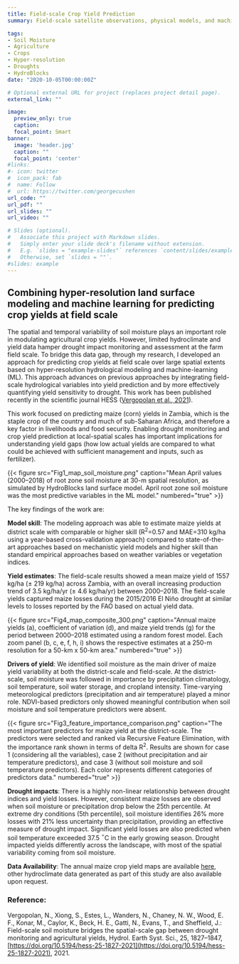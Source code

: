 ```yaml
---
title: Field-scale Crop Yield Prediction 
summary: Field-scale satellite observations, physical models, and machine learning combined can enable crop yield prediction at high spatial resolution at data-scarse regions. Learn more about it [here](research/crop_yields_zambia). 

tags:
- Soil Moisture
- Agriculture
- Crops
- Hyper-resolution
- Droughts
- HydroBlocks
date: "2020-10-05T00:00:00Z"

# Optional external URL for project (replaces project detail page).
external_link: ""

image:
  preview_only: true
  caption: 
  focal_point: Smart
banner:
  image: 'header.jpg'
  caption: ""
  focal_point: 'center'
#links:
#- icon: twitter
#  icon_pack: fab
#  name: Follow
#  url: https://twitter.com/georgecushen
url_code: ""
url_pdf: ""
url_slides: ""
url_video: ""

# Slides (optional).
#   Associate this project with Markdown slides.
#   Simply enter your slide deck's filename without extension.
#   E.g. `slides = "example-slides"` references `content/slides/example-slides.md`.
#   Otherwise, set `slides = ""`.
#slides: example
---
```



## Combining hyper-resolution land surface modeling and machine learning for predicting crop yields at field scale

The spatial and temporal variability of soil moisture plays an important role in modulating agricultural crop yields. However, limited hydroclimate and yield data hamper drought impact monitoring and assessment at the farm field scale. To bridge this data gap, through my research, I developed an approach for predicting crop yields at field scale over large spatial extents based on hyper-resolution hydrological modeling and machine-learning (ML). This approach advances on previous approaches by integrating field-scale hydrological variables into yield prediction and by more effectively quantifying yield sensitivity to drought. This work has been published recently in the scientific journal HESS ([Vergopolan et al., 2021](https://hess.copernicus.org/articles/25/1827/2021/)). 

This work focused on predicting maize (corn) yields in Zambia, which is the staple crop of the country and much of sub-Saharan Africa, and therefore a key factor in livelihoods and food security. Enabling drought monitoring and crop yield prediction at local-spatial scales has important implications for understanding yield gaps (how low actual yields are compared to what could be achieved with sufficient management and inputs, such as fertilizer).

{{< figure src="Fig1_map_soil_moisture.png" caption="Mean April values (2000–2018) of root zone soil moisture at 30-m spatial resolution, as simulated by HydroBlocks land surface model. April root zone soil moisture was the most predictive variables in the ML model." numbered="true" >}}

The key findings of the work are:

**Model skill**: The modeling approach was able to estimate maize yields at district scale with comparable or higher skill (R$^2$=0.57 and MAE=310 kg/ha using a year-based cross-validation approach) compared to state-of-the-art approaches based on mechanistic yield models and higher skill than standard empirical approaches based on weather variables or vegetation indices.

**Yield estimates**: The field-scale results showed a mean maize yield of 1557 kg/ha (± 219 kg/ha) across Zambia, with an overall increasing production trend of 3.5 kg/ha/yr (± 4.6 kg/ha/yr) between 2000–2018. The field-scale yields captured maize losses during the 2015/2016 El Niño drought at similar levels to losses reported by the FAO based on actual yield data.

{{< figure src="Fig4_map_composite_300.png" caption="Annual maize yields (a), coefficient of variation (d), and maize yield trends (g) for the period between 2000–2018 estimated using a random forest model. Each zoom panel (b, c, e, f, h, i) shows the respective estimates at a 250-m resolution for a 50-km x 50-km area." numbered="true" >}}

**Drivers of yield**: We identified soil moisture as the main driver of maize yield variability at both the district-scale and field-scale. At the district-scale, soil moisture was followed in importance by precipitation climatology, soil temperature, soil water storage, and cropland intensity. Time-varying meteorological predictors (precipitation and air temperature) played a minor role. NDVI-based predictors only showed meaningful contribution when soil moisture and soil temperature predictors were absent.

{{< figure src="Fig3_feature_importance_comparison.png" caption="The most important predictors for maize yield at the district-scale. The predictors were selected and ranked via Recursive Feature Elimination, with the importance rank shown in terms of delta R$^2$. Results are shown for case 1 (considering all the variables), case 2 (without precipitation and air temperature predictors), and case 3 (without soil moisture and soil temperature predictors). Each color represents different categories of predictors data." numbered="true" >}}

**Drought impacts**: There is a highly non-linear relationship between drought indices and yield losses. However, consistent maize losses are observed when soil moisture or precipitation drop below the 25th percentile. At extreme dry conditions (5th percentile), soil moisture identifies 26% more losses with 21% less uncertainty than precipitation, providing an effective measure of drought impact. Significant yield losses are also predicted when soil temperature exceeded 37.5 $^{\circ}$C in the early growing season. Drought impacted yields differently across the landscape, with most of the spatial variability coming from soil moisture.

**Data Availability**: The annual maize crop yield maps are available [here](https://drive.google.com/drive/folders/13SvABThdEAIg-VuiGtI-hCfouLIYB-jb?usp=sharing), other hydroclimate data generated as part of this study are also available upon request.

### Reference:

Vergopolan, N., Xiong, S., Estes, L., Wanders, N., Chaney, N. W., Wood, E. F., Konar, M., Caylor, K., Beck, H. E., Gatti, N., Evans, T., and Sheffield, J.: Field-scale soil moisture bridges the spatial-scale gap between drought monitoring and agricultural yields, Hydrol. Earth Syst. Sci., 25, 1827–1847, [https://doi.org/10.5194/hess-25-1827-2021](https://doi.org/10.5194/hess-25-1827-2021), 2021.


